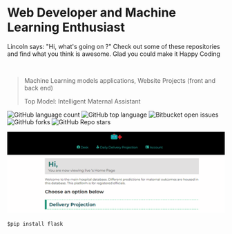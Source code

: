 # Web Developer and Machine Learning Enthusiast

   <!--![Tiprock network](https://github.com/tiprock-network/tiprock-network/blob/main/codecycle.png?raw=true)-->
<p>Lincoln says: "Hi, what's going on ?" Check out some of these repositories and find what you think is awesome. Glad you could make it Happy Coding</p>
<br>

> Machine Learning models applications, Website Projects (front and back end)
>
> Top Model: Intelligent Maternal Assistant

![GitHub language count](https://img.shields.io/github/languages/count/tiprock-network/Intelligent-Antenatal-Care-Assistant-)
![GitHub top language](https://img.shields.io/github/languages/top/tiprock-network/Intelligent-Antenatal-Care-Assistant-?color=yellow)
![Bitbucket open issues](https://img.shields.io/bitbucket/issues/tiprock-network/Intelligent-Antenatal-Care-Assistant-)
![GitHub forks](https://img.shields.io/github/forks/tiprock-network/Intelligent-Antenatal-Care-Assistant-?style=social)
![GitHub Repo stars](https://img.shields.io/github/stars/tiprock-network/Intelligent-Antenatal-Care-Assistant-?style=social)

![Birth Prediction Homepage](https://github.com/tiprock-network/Intelligent-Antenatal-Care-Assistant-/blob/master/deliverysystem.gif?raw=true)

`$pip install flask`



